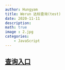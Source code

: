 ```yaml
---
author: Hungyam
title: Werun 达标查询(test)
date: 2020-11-11
description: 
math: true
image : 2.jpg
categories:
    - JavaScript
---
```


## [查询入口](1.html)


